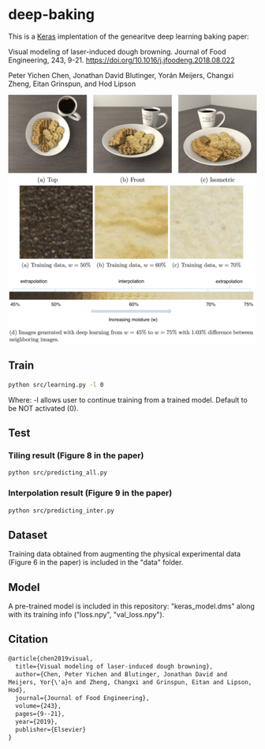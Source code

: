 # deep-baking
This is a [Keras](https://keras.io) implentation of the genearitve deep learning baking paper:

Visual modeling of laser-induced dough browning. Journal of Food Engineering, 243, 9-21.
https://doi.org/10.1016/j.jfoodeng.2018.08.022

Peter Yichen Chen, Jonathan David Blutinger, Yorán Meijers, Changxi Zheng, Eitan Grinspun, and Hod Lipson

<img src="imgs/rendered.png" width="1024px"/>
<img src="imgs/interpolation.png" width="1024px"/>

## Train
```bash
python src/learning.py -l 0
```
Where: -l allows user to continue training from a trained model. Default to be NOT activated (0).

## Test
### Tiling result (Figure 8 in the paper)
```bash
python src/predicting_all.py
```

### Interpolation result (Figure 9 in the paper)
```bash
python src/predicting_inter.py
```

## Dataset
Training data obtained from augmenting the physical experimental data (Figure 6 in the paper) is included in the "data" folder.

## Model
A pre-trained model is included in this repository: "keras_model.dms" along with its training info ("loss.npy", "val_loss.npy").

## Citation
```
@article{chen2019visual,
  title={Visual modeling of laser-induced dough browning},
  author={Chen, Peter Yichen and Blutinger, Jonathan David and Meijers, Yor{\'a}n and Zheng, Changxi and Grinspun, Eitan and Lipson, Hod},
  journal={Journal of Food Engineering},
  volume={243},
  pages={9--21},
  year={2019},
  publisher={Elsevier}
}
```

